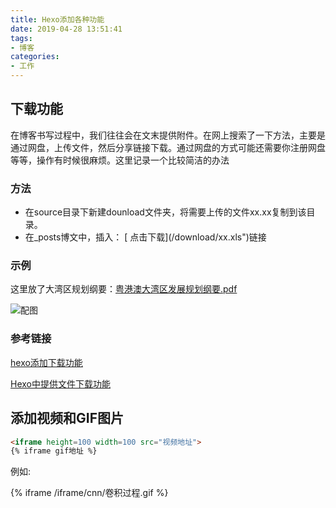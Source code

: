 ```yaml
---
title: Hexo添加各种功能
date: 2019-04-28 13:51:41
tags:
- 博客
categories:
- 工作
---
```


## 下载功能

在博客书写过程中，我们往往会在文末提供附件。在网上搜索了一下方法，主要是通过网盘，上传文件，然后分享链接下载。通过网盘的方式可能还需要你注册网盘等等，操作有时候很麻烦。这里记录一个比较简洁的办法

### 方法

- 在source目录下新建dounload文件夹，将需要上传的文件xx.xx复制到该目录。
- 在_posts博文中，插入： \[ 点击下载](/download/xx.xls")链接

### 示例

这里放了大湾区规划纲要：[粤港澳大湾区发展规划纲要.pdf](/download/粤港澳大湾区发展规划纲要.pdf)

![配图](https://onyy3g.ch.files.1drv.com/y4mftM5YNPZsASLyEZczr5Z_oWID_f5MC9gxq9nfje9XNHVFNv8B9Qobq0kCZYo1jzPAjk6QcoVqLrMxjZ3tMq9AO5clNduXtfdr85THIy5WA0LKRqziIkTnhZ7BYjsU_dK6AbJ6RELNtkigHpVCU9PkzIBVNH4BZcKd58Mvd8woZYfFiyp1mqnliJYe-Eum5SOL5BDSL7r2W_D4x6o4iBFkQ?width=1920&height=1080&cropmode=none)

### 参考链接

[hexo添加下载功能](<http://yanng.cc/2018/03/18/hexo%E6%B7%BB%E5%8A%A0%E4%B8%8B%E8%BD%BD%E5%8A%9F%E8%83%BD/>)

[Hexo中提供文件下载功能](https://jingyan.baidu.com/article/fec4bce296d834f2608d8b5b.html)

## 添加视频和GIF图片

```html
<iframe height=100 width=100 src="视频地址">
{% iframe gif地址 %}
```

例如:

{% iframe /iframe/cnn/卷积过程.gif %}